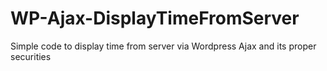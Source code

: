 # WP-Ajax-DisplayTimeFromServer
Simple code to display time from server via Wordpress Ajax and its proper securities
